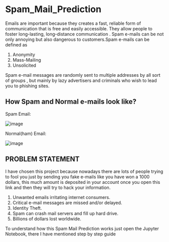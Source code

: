 # Spam_Mail_Prediction

Emails are important because they creates a fast, reliable form of communication that is free and easily accessible. They allow people to foster long-lasting, long-distance communication . Spam e-mails can be not only annoying but also dangerous to customers.Spam e-mails can be defined as

1. Anonymity
2. Mass-Mailing
3. Unsolicited

Spam e-mail messages are randomly sent to multiple addresses by all sort of groups , but mainly by lazy advertisers and criminals who wish to lead you to phishing sites.

## How Spam and Normal e-mails look like?

Spam Email:

![image](https://github.com/time-whispers/Spam_Mail_Prediction/assets/102413182/f8e8bce1-2860-40d8-b7e5-e91c6c67edd8)

Normal(ham) Email:

![image](https://github.com/time-whispers/Spam_Mail_Prediction/assets/102413182/ac13ee77-5d05-4fe6-beda-75dd9acb19cd)


## PROBLEM STATEMENT
I have chosen this project because nowadays there are lots of people trying to fool you just by sending you fake e-mails like you have won a 1000 dollars, this much amount is deposited in your account once you open this link and then they will try to hack your information.

1. Unwanted emails irritating internet consumers.
2. Critical e-mail messages are missed and/or delayed.
3. Identity Theft.
4. Spam can crash mail servers and fill up hard drive.
5. Billions of dollars lost worldwide.

To understand how this Spam Mail Prediction works just open the Jupyter Notebook, there I have mentioned step by step guide
